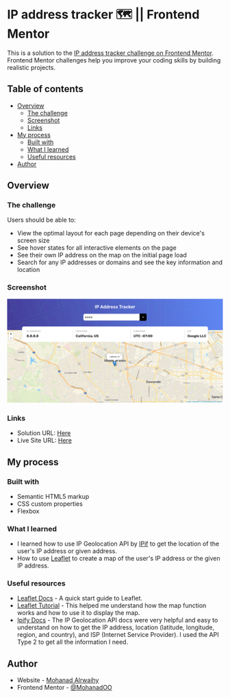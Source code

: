 # IP address tracker 🗺 || Frontend Mentor

This is a solution to the [IP address tracker challenge on Frontend Mentor](https://www.frontendmentor.io/challenges/ip-address-tracker-I8-0yYAH0). Frontend Mentor challenges help you improve your coding skills by building realistic projects.

## Table of contents

- [Overview](#overview)
  - [The challenge](#the-challenge)
  - [Screenshot](#screenshot)
  - [Links](#links)
- [My process](#my-process)
  - [Built with](#built-with)
  - [What I learned](#what-i-learned)
  - [Useful resources](#useful-resources)
- [Author](#author)

## Overview

### The challenge

Users should be able to:

- View the optimal layout for each page depending on their device's screen size
- See hover states for all interactive elements on the page
- See their own IP address on the map on the initial page load
- Search for any IP addresses or domains and see the key information and location

### Screenshot

![](./images/Screenshot.png)

### Links

- Solution URL: [Here](https://www.frontendmentor.io/solutions/responsive-ip-address-tracker-using-html-css-javascript-rkwbc-945)
- Live Site URL: [Here](https://ip-address-tracker-lilac.vercel.app/)

## My process

### Built with

- Semantic HTML5 markup
- CSS custom properties
- Flexbox

### What I learned

- I learned how to use IP Geolocation API by [IPif](IPify.com) to get the location of the user's IP address or given address.
- How to use [Leaflet](https://leafletjs.com/) to create a map of the user's IP address or the given IP address.

### Useful resources

- [Leaflet Docs](https://leafletjs.com/SlavaUkraini/examples/quick-start/) - A quick start guide to Leaflet.
- [Leaflet Tutorial](https://www.youtube.com/watch?v=wVnimcQsuwk&ab_channel=MapTiler) - This helped me understand how the map function works and how to use it to display the map.
- [Ipify Docs](https://geo.ipify.org/docs) - The IP Geolocation API docs were very helpful and easy to understand on how to get the IP address, location (latitude, longitude, region, and country), and ISP (Internet Service Provider). I used the API Type 2 to get all the information I need.

## Author

- Website - [Mohanad Alrwaihy](https://mohanad-portfolio.pages.dev/)
- Frontend Mentor - [@MohanadOO](https://www.frontendmentor.io/profile/MohanadOO)
